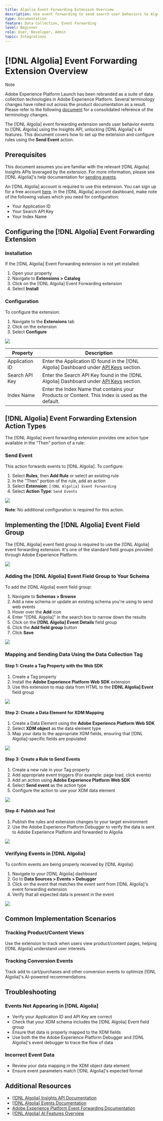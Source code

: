 ```yaml
---
title: Algolia Event Forwarding Extension Overview
description: Use event forwarding to send search user behaviors to Algolia.
type: Documentation
feature: Data Collection, Event Forwarding
level: Beginner
role: User, Developer, Admin
topic: Integrations
---
```


# [!DNL Algolia] Event Forwarding Extension Overview

>[!NOTE]
>  
>Adobe Experience Platform Launch has been rebranded as a suite of data collection technologies in Adobe Experience Platform. Several terminology changes have rolled out across the product documentation as a result. Please refer to the following [document](https://experienceleague.adobe.com/docs/experience-platform/tags/term-updates.html) for a consolidated reference of the terminology changes.

The [!DNL Algolia] event forwarding extension sends user behavior events to [!DNL Algolia] using the Insights API, unlocking [!DNL Algolia]'s AI features. This document covers how to set up the extension and configure rules using the **Send Event** action.

## Prerequisites

This document assumes you are familiar with the relevant [!DNL Algolia] Insights APIs leveraged by the extension. For more information, please see [!DNL Algolia]'s help documentation for [sending events](https://www.algolia.com/doc/guides/sending-events/getting-started/).

An [!DNL Algolia] account is required to use this extension. You can sign up for a free account [here](https://dashboard.algolia.com/users/sign_up/). In the [!DNL Algolia] account dashboard, make note of the following values which you need for configuration:

- Your Application ID
- Your Search API Key
- Your Index Name

## Configuring the [!DNL Algolia] Event Forwarding Extension

### Installation

If the [!DNL Algolia] Event Forwarding extension is not yet installed:

1. Open your property
2. Navigate to **Extensions > Catalog**
3. Click on the [!DNL Algolia] Event Forwarding extension
4. Select **Install**

### Configuration

To configure the extension:

1. Navigate to the **Extensions** tab
2. Click on the extension
3. Select **Configure**

![](../../../images/extensions/server/algolia/configure.png)

| Property | Description |
|----------|-------------|
| Application ID | Enter the Application ID found in the [!DNL Algolia] Dashboard under [API Keys](https://www.algolia.com/account/api-keys/all) section. |
| Search API Key | Enter the Search API Key found in the [!DNL Algolia] Dashboard under [API Keys](https://www.algolia.com/account/api-keys/all) section. |
| Index Name | Enter the Index Name that contains your Products or Content. This Index is used as the default. |

## [!DNL Algolia] Event Forwarding Extension Action Types

The [!DNL Algolia] event forwarding extension provides one action type available in the "Then" portion of a rule:

### Send Event

This action forwards events to [!DNL Algolia]. To configure:

1. Select **Rules**, then **Add Rule** or select an existing rule
2. In the "Then" portion of the rule, add an action
3. Select **Extension**: `[!DNL Algolia] Event Forwarding`
4. Select **Action Type**: `Send Events`

![](../../../images/extensions/server/algolia/send-event.png)

**Note**: No additional configuration is required for this action.

## Implementing the [!DNL Algolia] Event Field Group

The [!DNL Algolia] event field group is required to use the [!DNL Algolia] event forwarding extension. It's one of the standard field groups provided through Adobe Experience Platform.

![](../../../images/extensions/server/algolia/algolia-field-groups.png)

### Adding the [!DNL Algolia] Event Field Group to Your Schema

To add the [!DNL Algolia] event field group:

1. Navigate to **Schemas > Browse**
2. Add a new schema or update an existing schema you're using to send web events
3. Hover over the **Add** icon
4. Enter "[!DNL Algolia]" in the search box to narrow down the results
5. Click on the **[!DNL Algolia] Event Details** field group
6. Click the **Add field group** button
7. Click **Save**

![](../../../images/extensions/server/algolia/algolia-profile-field-group.png)

### Mapping and Sending Data Using the Data Collection Tag

#### Step 1: Create a Tag Property with the Web SDK

1. Create a Tag property
2. Install the **Adobe Experience Platform Web SDK** extension
3. Use this extension to map data from HTML to the **[!DNL Algolia] Event** field group

![](../../../images/extensions/server/algolia/html-dataset.png)

#### Step 2: Create a Data Element for XDM Mapping

1. Create a Data Element using the **Adobe Experience Platform Web SDK** 
2. Select **XDM object** as the data element type
3. Map your data to the appropriate XDM fields, ensuring that [!DNL Algolia]-specific fields are populated

![](../../../images/extensions/server/algolia/xdm-mapping.png)

#### Step 3: Create a Rule to Send Events

1. Create a new rule in your Tag property
2. Add appropriate event triggers (For example: page load, click events)
3. Add an action using **Adobe Experience Platform Web SDK**
4. Select **Send event** as the action type
5. Configure the action to use your XDM data element

![](../../../images/extensions/server/algolia/rule-action.png)

#### Step 4: Publish and Test

1. Publish the rules and extension changes to your target environment
2. Use the Adobe Experience Platform Debugger to verify the data is sent to Adobe Experience Platform and forwarded to Algolia

![](../../../images/extensions/server/algolia/adobe-debugger.png)

### Verifying Events in [!DNL Algolia]

To confirm events are being properly received by [!DNL Algolia]:

1. Navigate to your [!DNL Algolia] dashboard
2. Go to **Data Sources > Events > Debugger**
3. Click on the event that matches the event sent from [!DNL Algolia]'s event forwarding extension
4. Verify that all expected data is present in the event

![](../../../images/extensions/server/algolia/algolia-debugger.png)

## Common Implementation Scenarios

### Tracking Product/Content Views

Use the extension to track when users view product/content pages, helping [!DNL Algolia] understand user interests.

### Tracking Conversion Events

Track add to cart/purchases and other conversion events to optimize [!DNL Algolia]'s AI-powered recommendations.

## Troubleshooting

### Events Not Appearing in [!DNL Algolia]

- Verify your Application ID and API Key are correct
- Check that your XDM schema includes the [!DNL Algolia] Event field group
- Ensure that data is properly mapped to the XDM fields
- Use both the the Adobe Experience Platform Debugger and [!DNL Algolia]'s event debugger to trace the flow of data

### Incorrect Event Data

- Review your data mapping in the XDM object data element
- Ensure event parameters match [!DNL Algolia]'s expected format

## Additional Resources

- [[!DNL Algolia] Insights API Documentation](https://www.algolia.com/doc/rest-api/insights/)
- [[!DNL Algolia] Events Documentation](https://www.algolia.com/doc/guides/sending-events/getting-started/)
- [Adobe Experience Platform Event Forwarding Documentation](https://experienceleague.adobe.com/docs/experience-platform/tags/event-forwarding/overview.html)
- [[!DNL Algolia] AI Features Overview](https://www.algolia.com/products/ai-search/)